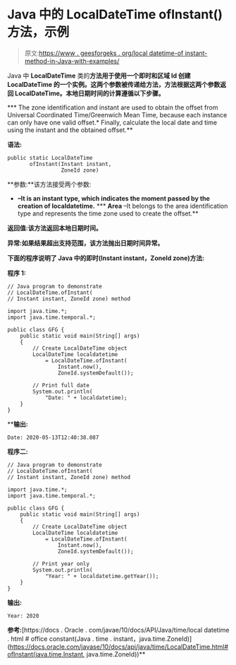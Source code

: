 # Java 中的 LocalDateTime ofInstant()方法，示例

> 原文:[https://www . geesforgeks . org/local datetime-of instant-method-in-Java-with-examples/](https://www.geeksforgeeks.org/localdatetime-ofinstant-method-in-java-with-examples/)

Java 中 **LocalDateTime** 类的**方法用于使用一个即时和区域 Id 创建 **LocalDateTime** 的一个实例。这两个参数被传递给方法，方法根据这两个参数返回 LocalDateTime。本地日期时间的计算遵循以下步骤。**

***   The zone identification and instant are used to obtain the offset from Universal Coordinated Time/Greenwich Mean Time, because each instance can only have one valid offset.*   Finally, calculate the local date and time using the instant and the obtained offset.**

**语法:**

```
public static LocalDateTime 
       ofInstant(Instant instant,
                 ZoneId zone)

```

**参数:**该方法接受两个参数:

*   **–It is an instant type, which indicates the moment passed by the creation of localdatetime.**
***   **Area** –It belongs to the area identification type and represents the time zone used to create the offset.**

****返回值:**该方法返回**本地日期时间**。**

****异常:**如果结果超出支持范围，该方法抛出**日期时间异常**。**

**下面的程序说明了 Java 中的即时(Instant instant，ZoneId zone)方法:**

****程序 1:****

```
// Java program to demonstrate
// LocalDateTime.ofInstant(
// Instant instant, ZoneId zone) method

import java.time.*;
import java.time.temporal.*;

public class GFG {
    public static void main(String[] args)
    {
        // Create LocalDateTime object
        LocalDateTime localdatetime
            = LocalDateTime.ofInstant(
                Instant.now(),
                ZoneId.systemDefault());

        // Print full date
        System.out.println(
            "Date: " + localdatetime);
    }
}
```

****输出:**

```
Date: 2020-05-13T12:40:38.087

```

**程序二:**

```
// Java program to demonstrate
// LocalDateTime.ofInstant(
// Instant instant, ZoneId zone) method

import java.time.*;
import java.time.temporal.*;

public class GFG {
    public static void main(String[] args)
    {
        // Create LocalDateTime object
        LocalDateTime localdatetime
            = LocalDateTime.ofInstant(
                Instant.now(),
                ZoneId.systemDefault());

        // Print year only
        System.out.println(
            "Year: " + localdatetime.getYear());
    }
}
```

**输出:**

```
Year: 2020

```

**参考:**[https://docs . Oracle . com/javae/10/docs/API/Java/time/local datetime . html # office constant(Java . time . instant，java.time.ZoneId)](https://docs.oracle.com/javase/10/docs/api/java/time/LocalDateTime.html#ofInstant(java.time.Instant, java.time.ZoneId))**